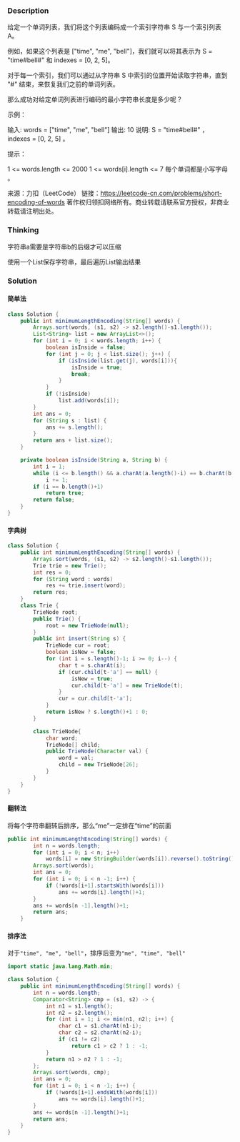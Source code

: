 ### Description

给定一个单词列表，我们将这个列表编码成一个索引字符串 S 与一个索引列表 A。

例如，如果这个列表是 ["time", "me", "bell"]，我们就可以将其表示为 S = "time#bell#" 和 indexes = [0, 2, 5]。

对于每一个索引，我们可以通过从字符串 S 中索引的位置开始读取字符串，直到 "#" 结束，来恢复我们之前的单词列表。

那么成功对给定单词列表进行编码的最小字符串长度是多少呢？

 

示例：

输入: words = ["time", "me", "bell"]
输出: 10
说明: S = "time#bell#" ， indexes = [0, 2, 5] 。


提示：

1 <= words.length <= 2000
1 <= words[i].length <= 7
每个单词都是小写字母 。

来源：力扣（LeetCode）
链接：https://leetcode-cn.com/problems/short-encoding-of-words
著作权归领扣网络所有。商业转载请联系官方授权，非商业转载请注明出处。

### Thinking

字符串a需要是字符串b的后缀才可以压缩

使用一个List保存字符串，最后遍历List输出结果

### Solution

#### 简单法

```java
class Solution {
    public int minimumLengthEncoding(String[] words) {
        Arrays.sort(words, (s1, s2) -> s2.length()-s1.length());
        List<String> list = new ArrayList<>();
        for (int i = 0; i < words.length; i++) {
            boolean isInside = false;
            for (int j = 0; j < list.size(); j++) {
                if (isInside(list.get(j), words[i])){
                    isInside = true;
                    break;
                }
            }
            if (!isInside)
                list.add(words[i]);
        }
        int ans = 0;
        for (String s : list) {
            ans += s.length();
        }
        return ans + list.size();
    }

    private boolean isInside(String a, String b) {
        int i = 1;
        while (i <= b.length() && a.charAt(a.length()-i) == b.charAt(b.length()-i))
            i += 1;
        if (i == b.length()+1)
            return true;
        return false;
    }
}
```

#### 字典树

```java
class Solution {
    public int minimumLengthEncoding(String[] words) {
        Arrays.sort(words, (s1, s2) -> s2.length()-s1.length());
        Trie trie = new Trie();
        int res = 0;
        for (String word : words)
            res += trie.insert(word);
        return res;
    }
    class Trie {
        TrieNode root;
        public Trie() {
            root = new TrieNode(null);
        }
        public int insert(String s) {
            TrieNode cur = root;
            boolean isNew = false;
            for (int i = s.length()-1; i >= 0; i--) {
                char t = s.charAt(i);
                if (cur.child[t-'a'] == null) {
                    isNew = true;
                    cur.child[t-'a'] = new TrieNode(t);
                }
                cur = cur.child[t-'a'];
            }
            return isNew ? s.length()+1 : 0;
        }

        class TrieNode{
            char word;
            TrieNode[] child;
            public TrieNode(Character val) {
                word = val;
                child = new TrieNode[26];
            }
        }
    }
}
```

#### 翻转法

将每个字符串翻转后排序，那么“me”一定排在“time”的前面

```java
public int minimumLengthEncoding(String[] words) {
        int n = words.length;
        for (int i = 0; i < n; i++)
            words[i] = new StringBuilder(words[i]).reverse().toString();
        Arrays.sort(words);
        int ans = 0;
        for (int i = 0; i < n -1; i++) {
            if (!words[i+1].startsWith(words[i]))
                ans += words[i].length()+1;
        }
        ans += words[n -1].length()+1;
        return ans;
    }
```

#### 排序法

对于`"time", "me", "bell"`，排序后变为`"me", "time", "bell"`

```java
import static java.lang.Math.min;

class Solution {
    public int minimumLengthEncoding(String[] words) {
        int n = words.length;
        Comparator<String> cmp = (s1, s2) -> {
            int n1 = s1.length();
            int n2 = s2.length();
            for (int i = 1; i <= min(n1, n2); i++) {
                char c1 = s1.charAt(n1-i);
                char c2 = s2.charAt(n2-i);
                if (c1 != c2)
                    return c1 > c2 ? 1 : -1;
            }
            return n1 > n2 ? 1 : -1;
        };
        Arrays.sort(words, cmp);
        int ans = 0;
        for (int i = 0; i < n -1; i++) {
            if (!words[i+1].endsWith(words[i]))
                ans += words[i].length()+1;
        }
        ans += words[n -1].length()+1;
        return ans;
    }
}
```

